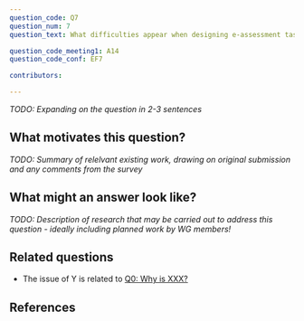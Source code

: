 ```yaml
---
question_code: Q7 
question_num: 7 
question_text: What difficulties appear when designing e-assessment tasks that give constructive feedback to students? 

question_code_meeting1: A14
question_code_conf: EF7 

contributors: 

---
```

*TODO: Expanding on the question in 2-3 sentences*

## What motivates this question?

*TODO: Summary of relelvant existing work, drawing on original submission and any comments from the survey*

## What might an answer look like?

*TODO: Description of research that may be carried out to address this question - ideally including planned work by WG members!*

## Related questions

* The issue of Y is related to [Q0: Why is XXX?](Q0)

## References
